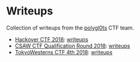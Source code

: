 Writeups
========

Collection of writeups from the [polygl0ts](https://ctf.epfl.ch/) CTF team.

- [Hackover CTF 2018](https://ctftime.org/event/689): [writeups](hackover18)
- [CSAW CTF Qualification Round 2018](https://ctftime.org/event/633): [writeups](csaw18)
- [TokyoWesterns CTF 4th 2018](https://ctftime.org/event/651): [writeups](twctf18)
